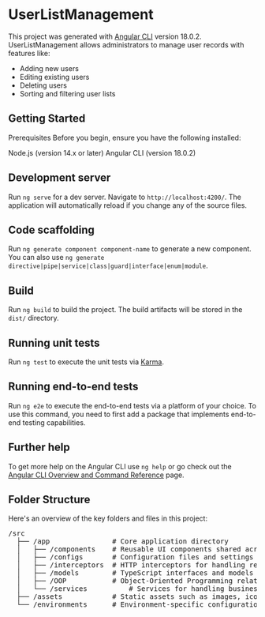 # UserListManagement

This project was generated with [Angular CLI](https://github.com/angular/angular-cli) version 18.0.2.
UserListManagement allows administrators to manage user records with features like:

- Adding new users
- Editing existing users
- Deleting users
- Sorting and filtering user lists

## Getting Started
Prerequisites
Before you begin, ensure you have the following installed:

Node.js (version 14.x or later)
Angular CLI (version 18.0.2)

## Development server

Run `ng serve` for a dev server. Navigate to `http://localhost:4200/`. The application will automatically reload if you change any of the source files.

## Code scaffolding

Run `ng generate component component-name` to generate a new component. You can also use `ng generate directive|pipe|service|class|guard|interface|enum|module`.

## Build

Run `ng build` to build the project. The build artifacts will be stored in the `dist/` directory.

## Running unit tests

Run `ng test` to execute the unit tests via [Karma](https://karma-runner.github.io).

## Running end-to-end tests

Run `ng e2e` to execute the end-to-end tests via a platform of your choice. To use this command, you need to first add a package that implements end-to-end testing capabilities.

## Further help

To get more help on the Angular CLI use `ng help` or go check out the [Angular CLI Overview and Command Reference](https://angular.dev/tools/cli) page.

## Folder Structure
Here's an overview of the key folders and files in this project:

<pre>
/src
  ├── /app               # Core application directory
  │   ├── /components    # Reusable UI components shared across the application
  │   ├── /configs       # Configuration files and settings for the application
  │   ├── /interceptors  # HTTP interceptors for handling requests and responses
  │   ├── /models        # TypeScript interfaces and models used in the application
  │   ├── /OOP           # Object-Oriented Programming related utilities or classes
  │   └── /services          # Services for handling business logic and data management
  ├── /assets            # Static assets such as images, icons, and other media
  └── /environments      # Environment-specific configuration files (e.g., development, production)
</pre>




